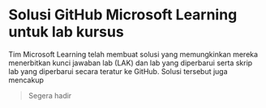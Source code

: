# Solusi GitHub Microsoft Learning untuk lab kursus

Tim Microsoft Learning telah membuat solusi yang memungkinkan mereka menerbitkan kunci jawaban lab (LAK) dan lab yang diperbarui serta skrip lab yang diperbarui secara teratur ke GitHub. Solusi tersebut juga mencakup 

> Segera hadir
